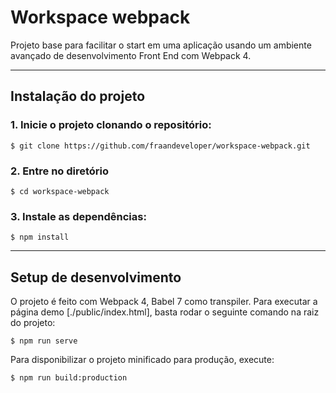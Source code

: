 # Workspace webpack

Projeto base para facilitar o start em uma aplicação usando um ambiente avançado de desenvolvimento Front End com Webpack 4.

---

## Instalação do projeto

### 1. Inicie o projeto clonando o repositório:
`$ git clone https://github.com/fraandeveloper/workspace-webpack.git`

### 2. Entre no diretório

`$ cd workspace-webpack`

### 3. Instale as dependências:
`$ npm install`

---

## Setup de desenvolvimento

O projeto é feito com Webpack 4, Babel 7 como transpiler. Para executar a página demo [./public/index.html], basta rodar o seguinte comando na raiz do projeto:

`$ npm run serve`

Para disponibilizar o projeto minificado para produção, execute:

`$ npm run build:production`
